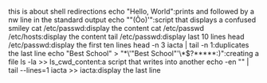 this is about shell redirections
echo "Hello, World":prints and followed by a nw line in the standard output
echo "\"(Ôo)'":script that displays a confused smiley
cat /etc/passwd:display the content
cat /etc/passwd /etc/hosts:display the content
tail /etc/passwd:display last 10 lines
head /etc/passwd:display the first ten lines
head -n 3 iacta | tail -n 1:duplicates the last line
echo "Best School" > "\*\\\'\"Best School\"\'\\\*$\?\*\*\*\*\*:)":creating a file
ls -la >> ls_cwd_content:a script that writes into another
echo -en "" | tail --lines=1 iacta >> iacta:display the last line
